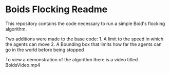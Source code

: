# Boids Flocking Readme

This repository contains the code necessary to run a simple Boid's flocking algorithm.

Two additions were made to the base code:
	1. A limit to the speed in which the agents can move
	2. A Bounding box that limits how far the agents can go in the world before being stopped

To view a demonstration of the algorithm there is a video titled BoidsVideo.mp4
